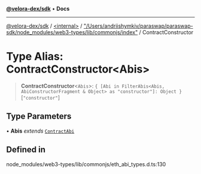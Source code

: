 [**@velora-dex/sdk**](../../../../README.md) • **Docs**

***

[@velora-dex/sdk](../../../../globals.md) / [\<internal\>](../../../README.md) / ["/Users/andriishymkiv/paraswap/paraswap-sdk/node\_modules/web3-types/lib/commonjs/index"](../README.md) / ContractConstructor

# Type Alias: ContractConstructor\<Abis\>

> **ContractConstructor**\<`Abis`\>: `{ [Abi in FilterAbis<Abis, AbiConstructorFragment & Object> as "constructor"]: Object }`\[`"constructor"`\]

## Type Parameters

• **Abis** *extends* [`ContractAbi`](../../../type-aliases/ContractAbi.md)

## Defined in

node\_modules/web3-types/lib/commonjs/eth\_abi\_types.d.ts:130
